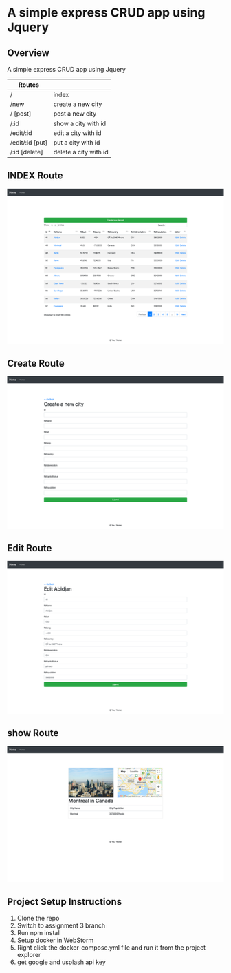 # A simple  express CRUD app using Jquery

## Overview

A simple  express CRUD app using Jquery


|Routes|  |
|--|--|
|  /|  index|
|  /new|  create a new city|
|  / [post]| post a new city |
|  /:id| show a city with id|
|  /edit/:id| edit a city with id|
|  /edit/:id [put]| put a city with id|
|/:id [delete]| delete a city with id |

## INDEX Route
![Index Route](screenshots/index.png)

## Create Route
![create route](screenshots/create.png)

## Edit Route

![create route](screenshots/edit.png)

## show Route

![show route](screenshots/show.png)

## Project Setup Instructions

1. Clone the repo
2. Switch to assignment 3 branch
3. Run npm install
4. Setup docker in WebStorm
5. Right click the docker-compose.yml file and run it from the project explorer
6. get google and usplash api key
